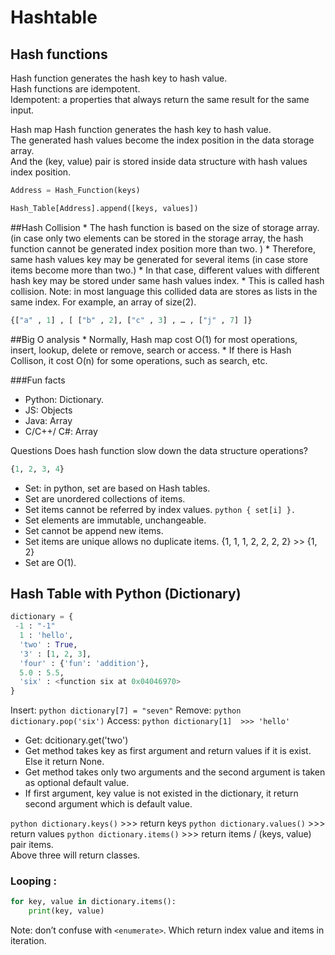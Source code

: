 # Hashtable


## Hash functions 
Hash function generates the hash key to hash value. <br/>
Hash functions are idempotent. <br/>
Idempotent: a properties that always return the same result for the same input. <br/>

Hash map
Hash function generates the hash key to hash value. <br/>
The generated hash values become the index position in the data storage array. <br/>
And the (key, value) pair is stored inside data structure with  hash values index position. <br/>

```python
Address = Hash_Function(keys)

Hash_Table[Address].append([keys, values])
```

##Hash Collision
	* The hash function is based on the size of storage array. (in case only two elements can be stored in the storage array, the hash function cannot be generated index position more than two. ) 
	* Therefore, same hash values key may be generated for several items (in case store items become more than two.) 
	* In that case, different values with different hash key may be stored under same hash values index. 
	* This is called hash collision. 
Note: in most language this collided data are stores as lists in the same index. For example, an array of size(2).

```python
{["a" , 1] , [ ["b" , 2], ["c" , 3] , … , ["j" , 7] ]} 
```

##Big O analysis
	* Normally, Hash map cost O(1) for most operations, insert, lookup, delete or remove, search or access.
	* If there is Hash Collison, it cost O(n) for some operations, such as search, etc.

###Fun facts
* Python: Dictionary.
* JS: Objects
* Java: Array
* C/C++/ C#: Array

Questions
Does hash function slow down the data structure operations?

``` python
{1, 2, 3, 4}
```
* Set:  in python, set are based on Hash tables.
* Set are unordered collections of items.
* Set items cannot be referred by index values. ``` python { set[i] }. ```
* Set elements are immutable, unchangeable.
* Set cannot be append new items.
* Set items are unique allows no duplicate items. {1, 1, 1, 2, 2, 2, 2} >> {1, 2}
* Set are O(1).


## Hash Table with Python (Dictionary)

``` python
dictionary = { 
 -1 : "-1"
  1 : 'hello', 
  'two' : True, 
  '3' : [1, 2, 3], 
  'four' : {'fun': 'addition'}, 
  5.0 : 5.5, 
  'six' : <function six at 0x04046970>
}
```

Insert: ``` python dictionary[7] = "seven" ```
Remove: ``` python dictionary.pop('six') ```
Access: ``` python dictionary[1] 
                >>> 'hello'
	```
* Get: dcitionary.get('two')
* Get method takes key as first argument and return values if it is exist. Else it return None.
* Get method takes only two arguments and the second argument is taken as optional default value.
* If first argument, key value is not existed in the dictionary, it return second argument which is default value.

``` python dictionary.keys() ```   >>> return keys 
``` python dictionary.values() ``` >>> return values
``` python dictionary.items() ``` >>> return items / (keys, value) pair items. <br/>
Above three will return classes.

### Looping : 
```python
for key, value in dictionary.items():
    print(key, value)
```

Note: don’t confuse with `<enumerate>`. Which return index value and items in iteration.


